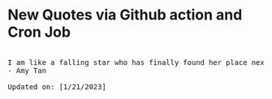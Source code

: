# New Quotes via Github action and Cron Job

<pre>
<!-- #quote -->
I am like a falling star who has finally found her place next to another in a lovely constellation, where we will sparkle in the heavens forever.
- Amy Tan

Updated on: [1/21/2023]
<!-- #quoteEnd -->
</pre>
